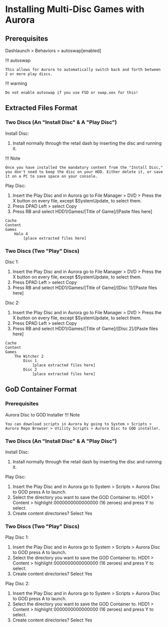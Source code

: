 # Installing Multi-Disc Games with Aurora

## Prerequisites

Dashlaunch > Behaviors > autoswap[enabled]

!!! autoswap
    
    This allows for Aurora to automatically switch back and forth between 2 or more play discs.

!!! warning 

    Do not enable autoswap if you use FSD or swap.xex for this!

## Extracted Files Format

### Two Discs (An "Install Disc" & A "Play Disc")

Install Disc: 

1.  Install normally through the retail dash by inserting the disc and running it. 

!!! Note

    Once you have installed the mandatory content from the "Install Disc," you don't need to keep the disc on your HDD. Either delete it, or save it on a PC to save space on your console.

Play Disc:

1.  Insert the Play Disc and in Aurora go to File Manager > DVD > Press the X button on every file, except $SystemUpdate, to select them. 
2.  Press DPAD Left > select Copy
3.  Press RB and select HDD1/Games/[Title of Game]/[Paste files here]

``` { .yaml .no-copy }
Cache
Content
Games
    Halo 4
        [place extracted files here]
```

### Two Discs (Two "Play" Discs)

Disc 1: 

1.  Insert the Play Disc and in Aurora go to File Manager > DVD > Press the X button on every file, except $SystemUpdate, to select them. 
2.  Press DPAD Left > select Copy
3.  Press RB and select HDD1/Games/[Title of Game]/[Disc 1]/[Paste files here]

Disc 2: 

1.  Insert the Play Disc and in Aurora go to File Manager > DVD > Press the X button on every file, except $SystemUpdate, to select them. 
2.  Press DPAD Left > select Copy
3.  Press RB and select HDD1/Games/[Title of Game]/[Disc 2]/[Paste files here]

``` { .yaml .no-copy }
Cache
Content
Games
    The Witcher 2
        Disc 1
            [place extracted files here]
        Disc 2
            [place extracted files here]
```

## GoD Container Format

### Prerequisites

Aurora Disc to GOD Installer
!!! Note

    You can download scripts in Aurora by going to System > Scripts > Aurora Repo Browser > Utility Scripts > Aurora Disc to GOD installer. 


### Two Discs (An "Install Disc" & A "Play Disc")

Install Disc: 

1.  Install normally through the retail dash by inserting the disc and running it. 

Play Disc:

1.  Insert the Play Disc and in Aurora go to System > Scripts > Aurora Disc to GOD press A to launch.
2.  Select the directory you want to save the GOD Container to. HDD1 > Content > highlight 0000000000000000 (16 zeroes) and press Y to select.
3.  Create content directories? Select Yes

### Two Discs (Two "Play" Discs)

Play Disc 1:

1.  Insert the Play Disc and in Aurora go to System > Scripts > Aurora Disc to GOD press A to launch.
2.  Select the directory you want to save the GOD Container to. HDD1 > Content > highlight 0000000000000000 (16 zeroes) and press Y to select.
3.  Create content directories? Select Yes

Play Disc 2:

1.  Insert the Play Disc and in Aurora go to System > Scripts > Aurora Disc to GOD press A to launch.
2.  Select the directory you want to save the GOD Container to. HDD1 > Content > highlight 0000000000000000 (16 zeroes) and press Y to select.
3.  Create content directories? Select Yes

